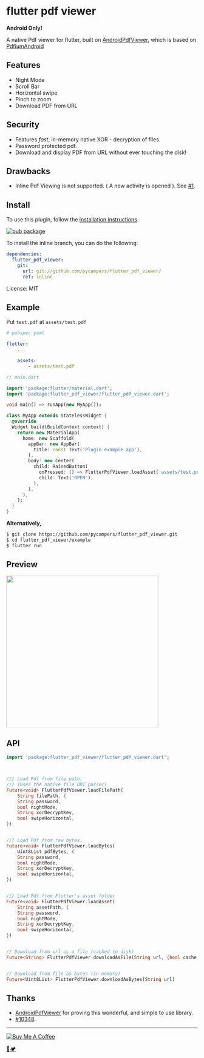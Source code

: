 # flutter pdf viewer

**Android Only!**

A native Pdf viewer for flutter, built on [AndroidPdfViewer](https://github.com/barteksc/AndroidPdfViewer), which is based on [PdfiumAndroid](https://github.com/barteksc/PdfiumAndroid)

## Features

- Night Mode
- Scroll Bar
- Horizontal swipe
- Pinch to zoom
- Download PDF from URL

## Security

- Features *fast*, in-memory native XOR - decryption of files.
- Password protected pdf.
- Download and display PDF from URL without ever touching the disk!

## Drawbacks

- Inline Pdf Viewing is not supported. ( A new activity is opened ).  See [#1](https://github.com/pycampers/flutter_pdf_viewer/issues/1).

## Install

To use this plugin, follow the [installation instructions](https://pub.dartlang.org/packages/flutter_pdf_viewer#-installing-tab-).

[![pub package](https://img.shields.io/pub/v/flutter_pdf_viewer.svg)](https://pub.dartlang.org/packages/flutter_pdf_viewer)

To install the inline branch, you can do the following:


```yaml
dependencies:
  flutter_pdf_viewer:
    git:
      url: git://github.com/pycampers/flutter_pdf_viewer/
      ref: inline
```


License: MIT

## Example

Put `test.pdf` at `assets/test.pdf`

```yaml
# pubspec.yaml

flutter:
    ...

    assets:
        - assets/test.pdf
```

```dart
// main.dart

import 'package:flutter/material.dart';
import 'package:flutter_pdf_viewer/flutter_pdf_viewer.dart';

void main() => runApp(new MyApp());

class MyApp extends StatelessWidget {
  @override
  Widget build(BuildContext context) {
    return new MaterialApp(
      home: new Scaffold(
        appBar: new AppBar(
          title: const Text('Plugin example app'),
        ),
        body: new Center(
          child: RaisedButton(
            onPressed: () => FlutterPdfViewer.loadAsset('assets/test.pdf'),
            child: Text('OPEN'),
          ),
        ),
      ),
    );
  }
}
```

**Alternatively,**
```sh
$ git clone https://github.com/pycampers/flutter_pdf_viewer.git
$ cd flutter_pdf_viewer/example
$ flutter run
```

## Preview
<img src="https://i.imgur.com/Uhmk09s.png" height="400" />

## API

```dart
import 'package:flutter_pdf_viewer/flutter_pdf_viewer.dart';



/// Load Pdf from file path.
/// (Uses the native file URI parser)
Future<void> FlutterPdfViewer.loadFilePath(
    String filePath, {
    String password,
    bool nightMode,
    String xorDecryptKey,
    bool swipeHorizontal,
})


/// Load Pdf from raw bytes.
Future<void> FlutterPdfViewer.loadBytes(
    Uint8List pdfBytes, {
    String password,
    bool nightMode,
    String xorDecryptKey,
    bool swipeHorizontal,
})


/// Load Pdf from Flutter's asset folder
Future<void> FlutterPdfViewer.loadAsset(
    String assetPath, {
    String password,
    bool nightMode,
    String xorDecryptKey,
    bool swipeHorizontal,
})


// Download from url as a file (cached to disk)
Future<String> FlutterPdfViewer.downloadAsFile(String url, {bool cache: true})


// Download from file as bytes (in-memory)
Future<Uint8List> FlutterPdfViewer.downloadAsBytes(String url)
```

## Thanks

- [AndroidPdfViewer](https://github.com/barteksc/AndroidPdfViewer) for proving this wonderful, and simple to use library.
- [#10348](https://github.com/flutter/flutter/issues/10348).



---

<a href="https://www.buymeacoffee.com/u75YezVri" target="_blank"><img src="https://www.buymeacoffee.com/assets/img/custom_images/black_img.png" alt="Buy Me A Coffee" style="height: auto !important;width: auto !important;" ></a>

[🐍🏕️](http://www.pycampers.com/)
